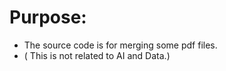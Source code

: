 # Purpose: 
 - The source code is for merging some pdf files. 
 - ( This is not related to AI and Data.)
